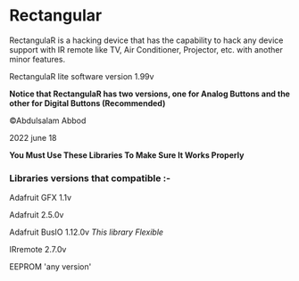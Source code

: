 # Rectangular
RectangulaR is a hacking device that has the capability to hack any device support with IR remote like TV, Air Conditioner, Projector, etc. with another minor features.

RectangulaR lite software version 1.99v


**Notice that RectangulaR has two versions, one for Analog Buttons and the other for Digital Buttons (Recommended)**


©Abdulsalam Abbod

2022 june 18

**You Must Use These Libraries To Make Sure It Works Properly**

### Libraries versions that compatible :-

Adafruit GFX 1.1v

Adafruit 2.5.0v

Adafruit BusIO 1.12.0v *This library Flexible*

IRremote 2.7.0v

EEPROM 'any version'
